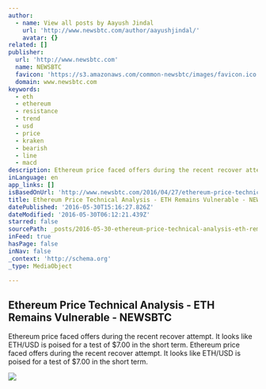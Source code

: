 ```yaml
---
author:
  - name: View all posts by Aayush Jindal
    url: 'http://www.newsbtc.com/author/aayushjindal/'
    avatar: {}
related: []
publisher:
  url: 'http://www.newsbtc.com'
  name: NEWSBTC
  favicon: 'https://s3.amazonaws.com/common-newsbtc/images/favicon.ico'
  domain: www.newsbtc.com
keywords:
  - eth
  - ethereum
  - resistance
  - trend
  - usd
  - price
  - kraken
  - bearish
  - line
  - macd
description: Ethereum price faced offers during the recent recover attempt. It looks like ETH/USD is poised for a test of $7.00 in the short term. Ethereum price faced offers during the recent recover attempt. It looks like ETH/USD is poised for a test of $7.00 in the short term.
inLanguage: en
app_links: []
isBasedOnUrl: 'http://www.newsbtc.com/2016/04/27/ethereum-price-technical-analysis-eth-remains-vulnerable/'
title: Ethereum Price Technical Analysis - ETH Remains Vulnerable - NEWSBTC
datePublished: '2016-05-30T15:16:27.826Z'
dateModified: '2016-05-30T06:12:21.439Z'
starred: false
sourcePath: _posts/2016-05-30-ethereum-price-technical-analysis-eth-remains-vulnerable-.md
inFeed: true
hasPage: false
inNav: false
_context: 'http://schema.org'
_type: MediaObject

---
```

<article style=""><h1>Ethereum Price Technical Analysis - ETH Remains Vulnerable - NEWSBTC</h1><p>Ethereum price faced offers during the recent recover attempt. It looks like ETH/USD is poised for a test of $7.00 in the short term. Ethereum price faced offers during the recent recover attempt. It looks like ETH/USD is poised for a test of $7.00 in the short term.</p><img src="http://s3.amazonaws.com/main-newsbtc-images/2016/04/27031303/Ethereum14-9.png" /></article>
